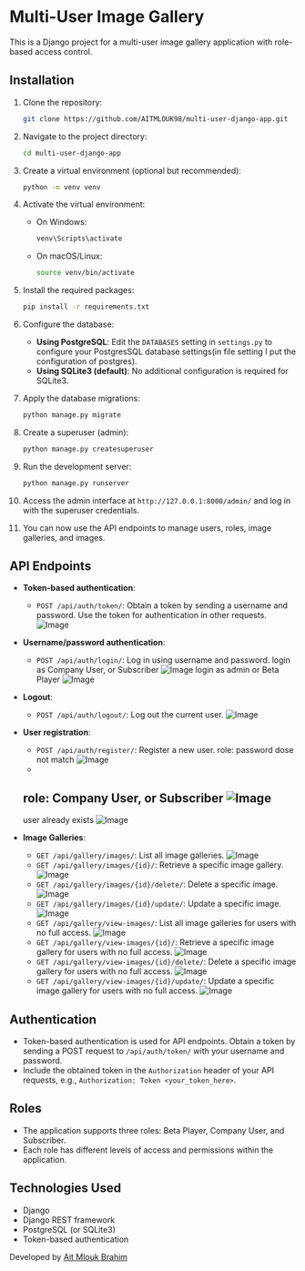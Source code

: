 # Multi-User Image Gallery

This is a Django project for a multi-user image gallery application with role-based access control.

## Installation

1. Clone the repository:
    ```bash
    git clone https://github.com/AITMLOUK98/multi-user-django-app.git
    ```
2. Navigate to the project directory:
    ```bash
    cd multi-user-django-app
    ```
3. Create a virtual environment (optional but recommended):
    ```bash
    python -m venv venv
    ```
4. Activate the virtual environment:
    - On Windows:
        ```bash
        venv\Scripts\activate
        ```
    - On macOS/Linux:
        ```bash
        source venv/bin/activate
        ```
5. Install the required packages:
    ```bash
    pip install -r requirements.txt
    ```
6. Configure the database:
    - **Using PostgreSQL**: Edit the `DATABASES` setting in `settings.py` to configure your PostgresSQL database settings(in file setting I put the configuration of postgres).
    - **Using SQLite3 (default)**: No additional configuration is required for SQLite3.

7. Apply the database migrations:
    ```bash
    python manage.py migrate
    ```
8. Create a superuser (admin):
    ```bash
    python manage.py createsuperuser
    ```
9. Run the development server:
    ```bash
    python manage.py runserver
    ```
10. Access the admin interface at `http://127.0.0.1:8000/admin/` and log in with the superuser credentials.

11. You can now use the API endpoints to manage users, roles, image galleries, and images.

## API Endpoints

- **Token-based authentication**:
    - `POST /api/auth/token/`: Obtain a token by sending a username and password. Use the token for authentication in other requests.
     ![Image](tests/img/1.49.19.png)
- **Username/password authentication**:
    - `POST /api/auth/login/`: Log in using username and password.
     login as  Company User, or Subscriber
     ![Image](tests/img/00.14.17.png)
     login as admin or Beta Player
     ![Image](tests/img/01.44.32.png)

- **Logout**:
    - `POST /api/auth/logout/`: Log out the current user.
    ![Image](tests/img/02.41.30.png)
- **User registration**:
    - `POST /api/auth/register/`: Register a new user.
    role: password dose not match
    ![Image](tests/img/00.09.35.png)
    - 
    role: Company User, or Subscriber
    ![Image](tests/img/00.10.08.png)
    - 
    user already exists
    ![Image](tests/img/00.10.19.png)
- **Image Galleries**:
    - `GET /api/gallery/images/`: List all image galleries.
    ![Image](tests/img/01.45.39.png)
    - `GET /api/gallery/images/{id}/`: Retrieve a specific image gallery.
    ![Image](tests/img/01.47.07.png)
    - `GET /api/gallery/images/{id}/delete/`: Delete a specific image.
    ![Image](tests/img/01.47.50.png)
    - `GET /api/gallery/images/{id}/update/`: Update a specific image.
    ![Image](tests/img/00.28.06.png)
    - `GET /api/gallery/view-images/`: List all image galleries for users with no full access.
    ![Image](tests/img/01.41.01.png)
    - `GET /api/gallery/view-images/{id}/`: Retrieve a specific image gallery for users with no full access.
    ![Image](tests/img/01.47.07.png)
    - `GET /api/gallery/view-images/{id}/delete/`: Delete a specific image gallery for users with no full access.
    ![Image](tests/img/01.42.47.png)
    - `GET /api/gallery/view-images/{id}/update/`: Update a specific image gallery for users with no full access.
    ![Image](tests/img/01.43.15.png)

## Authentication

- Token-based authentication is used for API endpoints. Obtain a token by sending a POST request to `/api/auth/token/` with your username and password.
- Include the obtained token in the `Authorization` header of your API requests, e.g., `Authorization: Token <your_token_here>`.

## Roles

- The application supports three roles: Beta Player, Company User, and Subscriber.
- Each role has different levels of access and permissions within the application.

## Technologies Used

- Django
- Django REST framework
- PostgreSQL (or SQLite3)
- Token-based authentication

Developed by [Ait Mlouk Brahim](https://github.com/AITMLOUK98/multi-user-django-app)
